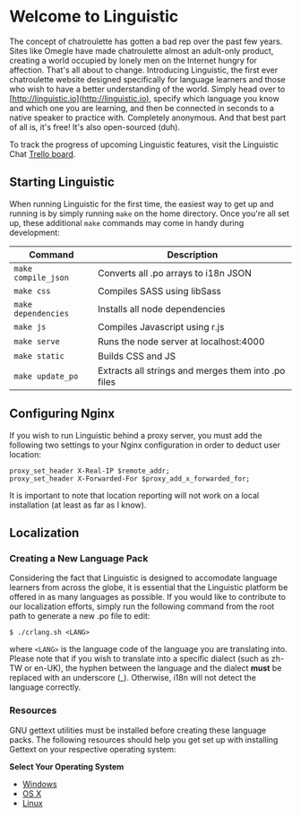 # Welcome to Linguistic #

The concept of chatroulette has gotten a bad rep over the past few years.
Sites like Omegle have made chatroulette almost an adult-only product, creating a world occupied by
lonely men on the Internet hungry for affection. That's all about to change. Introducing Linguistic,
the first ever chatroulette website designed specifically for language learners and those who wish to
have a better understanding of the world. Simply head over to [http://linguistic.io](http://linguistic.io),
specify which language you know and which one you are learning, and then be connected in seconds to a
native speaker to practice with. Completely anonymous. And that best part of all is, it's free! It's also open-sourced (duh).

To track the progress of upcoming Linguistic features, visit the Linguistic Chat
[Trello board](https://trello.com/b/4ZPv8eHk/linguistic-chat-scrum-board).

## Starting Linguistic ##

When running Linguistic for the first time, the easiest way to get up and running is by simply running `make` on the home directory. Once you're all set up, these additional `make` commands may come in handy during development:

| Command             | Description                                               |
|---------------------|-----------------------------------------------------------|
| `make compile_json` | Converts all .po arrays to i18n JSON                      |
| `make css`          | Compiles SASS using libSass                               |
| `make dependencies` | Installs all node dependencies                            |
| `make js`           | Compiles Javascript using r.js                            |
| `make serve`        | Runs the node server at localhost:4000                    |
| `make static`       | Builds CSS and JS                                         |
| `make update_po`    | Extracts all strings and merges them into .po files       |

## Configuring Nginx ##

If you wish to run Linguistic behind a proxy server, you must add the following two settings to your Nginx configuration in order to deduct user location:

    proxy_set_header X-Real-IP $remote_addr;
    proxy_set_header X-Forwarded-For $proxy_add_x_forwarded_for;

It is important to note that location reporting will not work on a local installation (at least as far as I know).

## Localization ##
### Creating a New Language Pack ###

Considering the fact that Linguistic is designed to accomodate language learners from across the globe, it is essential that the Linguistic platform be offered in as many languages as possible. If you would like to contribute to our localization efforts, simply run the following command from the root path to generate a new .po file to edit:

    $ ./crlang.sh <LANG>

where `<LANG>` is the language code of the language you are translating into. Please note that if you wish to translate into a specific dialect (such as zh-TW or en-UK), the hyphen between the language and the dialect __must__ be replaced with an underscore (_). Otherwise, i18n will not detect the language correctly.

### Resources ###
GNU gettext utilities must be installed before creating these language packs. The following resources should help you get set up with installing Gettext on your respective operating system:

**Select Your Operating System**

* [Windows](https://www.nuget.org/packages/Gettext.Tools/)
* [OS X](http://arielvb.readthedocs.org/en/latest/docs/mac/commandline.html#gettext)
* [Linux](https://www.gnu.org/software/gettext/manual/html_node/index.html#SEC_Contents)
